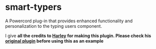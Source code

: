 # smart-typers
A Powercord plug-in that provides enhanced functionality and personalization to the typing users component.

I give **all the credits to [Harley](https://github.com/GriefMoDz) for making this plugin. Please check his [original plugin](https://github.com/GriefMoDz/smart-typers) before using this as an example**